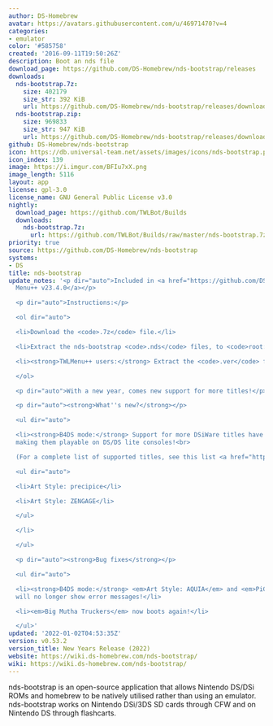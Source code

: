 ```yaml
---
author: DS-Homebrew
avatar: https://avatars.githubusercontent.com/u/46971470?v=4
categories:
- emulator
color: '#585758'
created: '2016-09-11T19:50:26Z'
description: Boot an nds file
download_page: https://github.com/DS-Homebrew/nds-bootstrap/releases
downloads:
  nds-bootstrap.7z:
    size: 402179
    size_str: 392 KiB
    url: https://github.com/DS-Homebrew/nds-bootstrap/releases/download/v0.53.2/nds-bootstrap.7z
  nds-bootstrap.zip:
    size: 969833
    size_str: 947 KiB
    url: https://github.com/DS-Homebrew/nds-bootstrap/releases/download/v0.53.2/nds-bootstrap.zip
github: DS-Homebrew/nds-bootstrap
icon: https://db.universal-team.net/assets/images/icons/nds-bootstrap.png
icon_index: 139
image: https://i.imgur.com/BFIu7xX.png
image_length: 5116
layout: app
license: gpl-3.0
license_name: GNU General Public License v3.0
nightly:
  download_page: https://github.com/TWLBot/Builds
  downloads:
    nds-bootstrap.7z:
      url: https://github.com/TWLBot/Builds/raw/master/nds-bootstrap.7z
priority: true
source: https://github.com/DS-Homebrew/nds-bootstrap
systems:
- DS
title: nds-bootstrap
update_notes: '<p dir="auto">Included in <a href="https://github.com/DS-Homebrew/TWiLightMenu/releases/tag/v23.4.0"><strong>TW</strong>i<strong>L</strong>ight
  Menu++ v23.4.0</a></p>

  <p dir="auto">Instructions:</p>

  <ol dir="auto">

  <li>Download the <code>.7z</code> file.</li>

  <li>Extract the nds-bootstrap <code>.nds</code> files, to <code>root:/_nds</code>.</li>

  <li><strong>TWLMenu++ users:</strong> Extract the <code>.ver</code> file to <code>root:/_nds/TWiLightMenu</code>.</li>

  </ol>

  <p dir="auto">With a new year, comes new support for more titles!</p>

  <p dir="auto"><strong>What''s new?</strong></p>

  <ul dir="auto">

  <li><strong>B4DS mode:</strong> Support for more DSiWare titles have been added,
  making them playable on DS/DS lite consoles!<br>

  (For a complete list of supported titles, see this list <a href="https://github.com/DS-Homebrew/TWiLightMenu/blob/5c206b42d579a1dbaddaf6eca9c887582edbbb2a/universal/include/incompatibleGameMap.h#L49">here</a>.)

  <ul dir="auto">

  <li>Art Style: precipice</li>

  <li>Art Style: ZENGAGE</li>

  </ul>

  </li>

  </ul>

  <p dir="auto"><strong>Bug fixes</strong></p>

  <ul dir="auto">

  <li><strong>B4DS mode:</strong> <em>Art Style: AQUIA</em> and <em>PiCTOBiTS</em>
  will no longer show error messages!</li>

  <li><em>Big Mutha Truckers</em> now boots again!</li>

  </ul>'
updated: '2022-01-02T04:53:35Z'
version: v0.53.2
version_title: New Years Release (2022)
website: https://wiki.ds-homebrew.com/nds-bootstrap/
wiki: https://wiki.ds-homebrew.com/nds-bootstrap/
---
```

nds-bootstrap is an open-source application that allows Nintendo DS/DSi ROMs and homebrew to be natively utilised rather than using an emulator. nds-bootstrap works on Nintendo DSi/3DS SD cards through CFW and on Nintendo DS through flashcarts.
